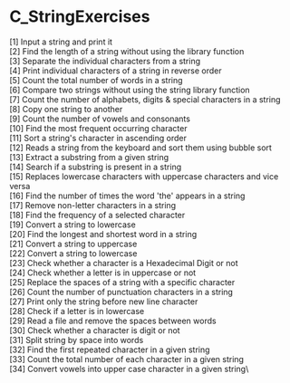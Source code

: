 # C_StringExercises

[1]  Input a string and print it\
[2]  Find the length of a string without using the library function\
[3]  Separate the individual characters from a string\
[4]  Print individual characters of a string in reverse order\
[5]  Count the total number of words in a string\
[6]  Compare two strings without using the string library function\
[7]  Count the number of alphabets, digits & special characters in a string\
[8]  Copy one string to another\
[9]  Count the number of vowels and consonants\
[10] Find the most frequent occurring character\
[11] Sort a string's character in ascending order\
[12] Reads a string from the keyboard and sort them using bubble sort\
[13] Extract a substring from a given string\
[14] Search if a substring is present in a string\
[15] Replaces lowercase characters with uppercase characters and vice versa\
[16] Find the number of times the word 'the' appears in a string\
[17] Remove non-letter characters in a string\
[18] Find the frequency of a selected character\
[19] Convert a string to lowercase\
[20] Find the longest and shortest word in a string\
[21] Convert a string to uppercase\
[22] Convert a string to lowercase\
[23] Check whether a character is a Hexadecimal Digit or not\
[24] Check whether a letter is in uppercase or not\
[25] Replace the spaces of a string with a specific character\
[26] Count the number of punctuation characters in a string\
[27] Print only the string before new line character\
[28] Check if a letter is in lowercase\
[29] Read a file and remove the spaces between words\
[30] Check whether a character is digit or not\
[31] Split string by space into words\
[32] Find the first repeated character in a given string\
[33] Count the total number of each character in a given string\
[34] Convert vowels into upper case character in a given string\
